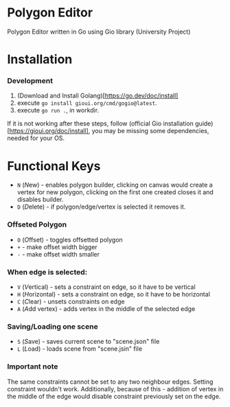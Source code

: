 # Polygon Editor
Polygon Editor written in Go using Gio library (University Project)

# Installation
### Development
1. (Download and Install Golang)[https://go.dev/doc/install]
2. execute `go install gioui.org/cmd/gogio@latest`.
3. execute `go run .`, in workdir.

If it is not working after these steps, follow (official Gio installation guide)[https://gioui.org/doc/install], you may be missing some dependencies, needed for your OS.

# Functional Keys
- `N` (*N*ew) - enables polygon builder, clicking on canvas would create a vertex for new polygon, clicking on the first one created closes it and disables builder. 
- `D` (*D*elete) - if polygon/edge/vertex is selected it removes it.

### Offseted Polygon
- `O` (*O*ffset) - toggles offsetted polygon
- `+` - make offset width bigger
- `-` - make offset width smaller

### When edge is selected:
- `V` (*V*ertical) - sets a constraint on edge, so it have to be vertical
- `H` (*H*orizontal) - sets a constraint on edge, so it have to be horizontal
- `C` (*C*lear) - unsets constraints on edge
- `A` (*A*dd vertex) - adds vertex in the middle of the selected edge

### Saving/Loading one scene
- `S` (*S*ave) - saves current scene to "scene.json" file
- `L` (*L*oad) - loads scene from "scene.jsin" file

### Important note
The same constraints cannot be set to any two neighbour edges. Setting constraint wouldn't work. Additionally, because of this - addition of vertex in the middle of the edge would disable constraint previously set on the edge.
